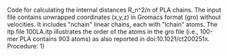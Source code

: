 Code for calculating the internal distances R_n^2/n of PLA chains.
The input file contains unwrapped coordinates (x,y,z) in Gromacs format (gro) without velocities. 
It includes "nchain" linear chains, each with "lchain" atoms. The itp file 100LA.itp illustrates the order of the atoms in the gro file (i.e., 100-mer PLA contains 903 atoms) as also reported in doi:10.1021/ct200251x. 
Procedure:
1) 

